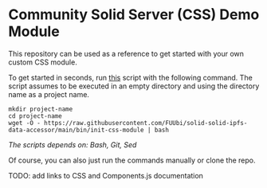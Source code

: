 # Community Solid Server (CSS) Demo Module

This repository can be used as a reference to get started with your own
custom CSS module.

To get started in seconds, run [this](https://github.com/FUUbi/solid-solid-ipfs-data-accessor/blob/main/bin/init-css-module) script with the following command.
The script assumes to be executed in an empty directory and using the directory name as a project name.
```
mkdir project-name
cd project-name 
wget -O - https://raw.githubusercontent.com/FUUbi/solid-solid-ipfs-data-accessor/main/bin/init-css-module | bash
```


*The scripts depends on: Bash, Git, Sed*

Of course, you can also just run the commands manually or clone the repo.

TODO: add links to CSS and Components.js documentation

